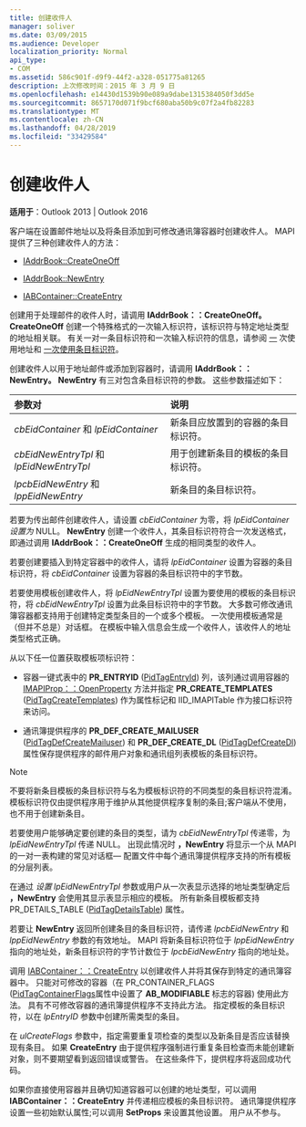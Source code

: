 ```yaml
---
title: 创建收件人
manager: soliver
ms.date: 03/09/2015
ms.audience: Developer
localization_priority: Normal
api_type:
- COM
ms.assetid: 586c901f-d9f9-44f2-a328-051775a81265
description: 上次修改时间：2015 年 3 月 9 日
ms.openlocfilehash: e14430d1539b90e089a9dabe1315384050f3dd5e
ms.sourcegitcommit: 8657170d071f9bcf680aba50b9c07f2a4fb82283
ms.translationtype: MT
ms.contentlocale: zh-CN
ms.lasthandoff: 04/28/2019
ms.locfileid: "33429584"
---
```

# <a name="creating-a-recipient"></a>创建收件人

  
  
**适用于**：Outlook 2013 | Outlook 2016 
  
客户端在设置邮件地址以及将条目添加到可修改通讯簿容器时创建收件人。 MAPI 提供了三种创建收件人的方法：
  
- [IAddrBook::CreateOneOff](iaddrbook-createoneoff.md)
    
- [IAddrBook::NewEntry](iaddrbook-newentry.md)
    
- [IABContainer::CreateEntry](iabcontainer-createentry.md)
    
创建用于处理邮件的收件人时，请调用 **IAddrBook：：CreateOneOff。** **CreateOneOff** 创建一个特殊格式的一次输入标识符，该标识符与特定地址类型的地址相关联。 有关一对一条目标识符和一次输入标识符的信息，请参阅 [一](one-off-addresses.md) 次使用地址和 [一次使用条目标识符](one-off-entry-identifiers.md)。
  
创建收件人以用于地址邮件或添加到容器时，请调用 **IAddrBook：：NewEntry。** **NewEntry** 有三对包含条目标识符的参数。 这些参数描述如下： 
  
|**参数对**|**说明**|
|:-----|:-----|
| _cbEidContainer_ 和  _lpEidContainer_ <br/> |新条目应放置到的容器的条目标识符。  <br/> |
| _cbEidNewEntryTpl_ 和  _lpEidNewEntryTpl_ <br/> |用于创建新条目的模板的条目标识符。  <br/> |
| _lpcbEidNewEntry_ 和  _lppEidNewEntry_ <br/> |新条目的条目标识符。  <br/> |
   
若要为传出邮件创建收件人，请设置  _cbEidContainer_ 为零，将  _lpEidContainer 设置为_ NULL。 **NewEntry** 创建一个收件人，其条目标识符符合一次发送格式，即通过调用 **IAddrBook：：CreateOneOff** 生成的相同类型的收件人。 
  
若要创建要插入到特定容器中的收件人，请将  _lpEidContainer_ 设置为容器的条目标识符，将  _cbEidContainer_ 设置为容器的条目标识符中的字节数。 
  
若要使用模板创建收件人，将  _lpEidNewEntryTpl_ 设置为要使用的模板的条目标识符，将  _cbEidNewEntryTpl_ 设置为此条目标识符中的字节数。 大多数可修改通讯簿容器都支持用于创建特定类型条目的一个或多个模板。 一次使用模板通常是（但并不总是）对话框。 在模板中输入信息会生成一个收件人，该收件人的地址类型格式正确。 
  
从以下任一位置获取模板项标识符：
  
- 容器一键式表中的 **PR_ENTRYID** ([PidTagEntryId](pidtagentryid-canonical-property.md)) 列，该列通过调用容器的 [IMAPIProp：：OpenProperty](imapiprop-openproperty.md) 方法并指定 **PR_CREATE_TEMPLATES** ([PidTagCreateTemplates](pidtagcreatetemplates-canonical-property.md)) 作为属性标记和 IID_IMAPITable 作为接口标识符来访问。 
    
- 通讯簿提供程序的 **PR_DEF_CREATE_MAILUSER** ([PidTagDefCreateMailuser](pidtagdefcreatemailuser-canonical-property.md)) 和 **PR_DEF_CREATE_DL** ([PidTagDefCreateDl](pidtagdefcreatedl-canonical-property.md)) 属性保存提供程序的邮件用户对象和通讯组列表模板的条目标识符。 
    
> [!NOTE]
> 不要将新条目模板的条目标识符与名为模板标识符的不同类型的条目标识符混淆。 模板标识符仅由提供程序用于维护从其他提供程序复制的条目;客户端从不使用，也不用于创建新条目。 
  
若要使用户能够确定要创建的条目的类型，请为  _cbEidNewEntryTpl_ 传递零，为  _lpEidNewEntryTpl_ 传递 NULL。 出现此情况时 **，NewEntry** 将显示一个从 MAPI 的一对一表构建的常见对话框— 配置文件中每个通讯簿提供程序支持的所有模板的分层列表。 
  
在通过  _设置 lpEidNewEntryTpl_ 参数或用户从一次表显示选择的地址类型确定后 **，NewEntry** 会使用其显示表显示相应的模板。 所有新条目模板都支持PR_DETAILS_TABLE ([PidTagDetailsTable](pidtagdetailstable-canonical-property.md)) 属性。 
  
若要让 **NewEntry** 返回所创建条目的条目标识符，请传递  _lpcbEidNewEntry_ 和  _lppEidNewEntry_ 参数的有效地址。 MAPI 将新条目标识符位于  _lppEidNewEntry_ 指向的地址处，新条目标识符的字节计数位于  _lpcbEidNewEntry_ 指向的地址处。
  
调用 [IABContainer：：CreateEntry](iabcontainer-createentry.md) 以创建收件人并将其保存到特定的通讯簿容器中。 只能对可修改的容器（在 PR_CONTAINER_FLAGS ([PidTagContainerFlags](pidtagcontainerflags-canonical-property.md)属性中设置了 **AB_MODIFIABLE** 标志的容器) 使用此方法。 具有不可修改容器的通讯簿提供程序不支持此方法。 指定模板的条目标识符，以在  _lpEntryID_ 参数中创建所需类型的条目。 
  
在  _ulCreateFlags_ 参数中，指定需要重复项检查的类型以及新条目是否应该替换现有条目。 如果 **CreateEntry** 由于提供程序强制进行重复条目检查而未能创建新对象，则不要期望看到返回错误或警告。 在这些条件下，提供程序将返回成功代码。 
  
如果你直接使用容器并且确切知道容器可以创建的地址类型，可以调用 **IABContainer：：CreateEntry** 并传递相应模板的条目标识符。 通讯簿提供程序设置一些初始默认属性;可以调用 **SetProps** 来设置其他设置。 用户从不参与。 
  

